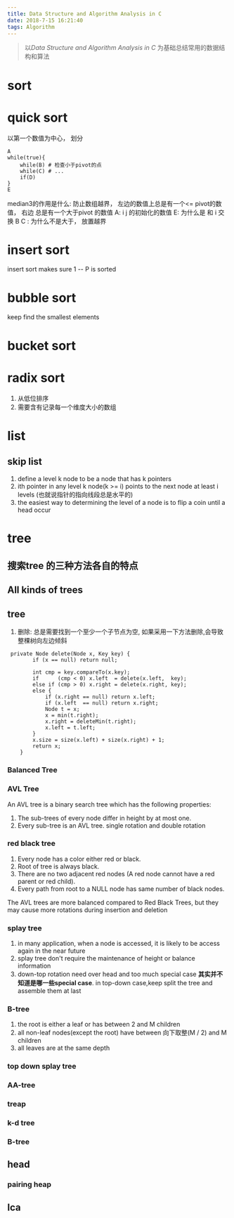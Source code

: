 ```yaml
---
title: Data Structure and Algorithm Analysis in C
date: 2018-7-15 16:21:40
tags: Algorithm
---
```


> 以*Data Structure and Algorithm Analysis in C* 为基础总结常用的数据结构和算法
# sort

# quick sort
以第一个数值为中心， 划分
```
A
while(true){
    while(B) # 检查小于pivot的点
    while(C) # ...
    if(D)
}
E
```
median3的作用是什么: 防止数组越界， 左边的数值上总是有一个<= pivot的数值， 右边
总是有一个大于pivot 的数值
A: i j 的初始化的数值
E: 为什么是 和 i 交换
B C : 为什么不是大于， 放置越界

# insert sort
insert sort makes sure 1 -- P is sorted

# bubble sort
keep find the smallest elements

# bucket sort

# radix sort
1. 从低位排序
2. 需要含有记录每一个维度大小的数组


# list
## skip list
1. define a level k node to be a node that has k pointers
2. ith pointer in any level k node(k >= i) points to the next node at least i levels
(也就说指针的指向线段总是水平的)
3. the easiest way to determining the level of a node is to flip a coin until a head occur

# tree
## 搜索tree 的三种方法各自的特点

## All kinds of trees

## tree
1. 删除: 总是需要找到一个至少一个子节点为空, 如果采用一下方法删除,会导致整棵树向左边倾斜
```
 private Node delete(Node x, Key key) {
        if (x == null) return null;

        int cmp = key.compareTo(x.key);
        if      (cmp < 0) x.left  = delete(x.left,  key);
        else if (cmp > 0) x.right = delete(x.right, key);
        else { 
            if (x.right == null) return x.left;
            if (x.left  == null) return x.right;
            Node t = x;
            x = min(t.right);
            x.right = deleteMin(t.right);
            x.left = t.left;
        } 
        x.size = size(x.left) + size(x.right) + 1;
        return x;
    } 
```


### Balanced Tree


### AVL Tree
An AVL tree is a binary search tree which has the following properties:
1. The sub-trees of every node differ in height by at most one.
2. Every sub-tree is an AVL tree.
single rotation and double rotation


### red black tree
1. Every node has a color either red or black.
2. Root of tree is always black.
3. There are no two adjacent red nodes (A red node cannot have a red parent or red child).
4. Every path from root to a NULL node has same number of black nodes.

The AVL trees are more balanced compared to Red Black Trees, but they may cause more rotations 
during insertion and deletion


### splay tree
1. in many application, when a node is accessed, it is likely to be access again in the near future
2. splay tree don't require the maintenance of height or balance information
3. down-top rotation need over head and too much special case **其实并不知道是哪一些special case**.
in top-down case,keep split the tree and assemble them at last


### B-tree
1. the root is either a leaf or has between 2 and M children
2. all non-leaf nodes(except the root) have between 向下取整(M / 2) and M children
3. all leaves are at the same depth
### top down splay tree

### AA-tree

### treap

### k-d tree

### B-tree

## head

### pairing heap


## lca
